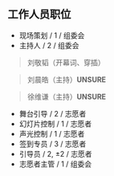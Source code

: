## 工作人员职位
* 现场策划 / 1 / 组委会 
* 主持人 / 2 / 组委会

> 刘敬韬（开幕词、穿插）

> 刘晨皓（主持）**UNSURE**

> 徐维谦（主持）**UNSURE**

* 舞台引导 / 2 / 志愿者
* 幻灯片控制 / 1 / 志愿者
* 声光控制 / 1 / 志愿者
* 签到专员 / 3 / 志愿者
* 引导员 / 2, ±2 / 志愿者
* 志愿者主管 / 1 / 组委会
